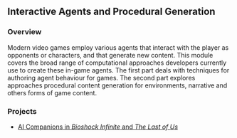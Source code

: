 ## Interactive Agents and Procedural Generation

### Overview
Modern video games employ various agents that interact with the player as opponents or characters, and that generate new content.  This module covers the broad range of computational approaches developers currently use to create these in-game agents.  The first part deals with techniques for authoring agent behaviour for games.  The second part explores approaches procedural content generation for environments, narrative and others forms of game content.

### Projects
- [AI Companions in _Bioshock Infinite_ and _The Last of Us_]()
